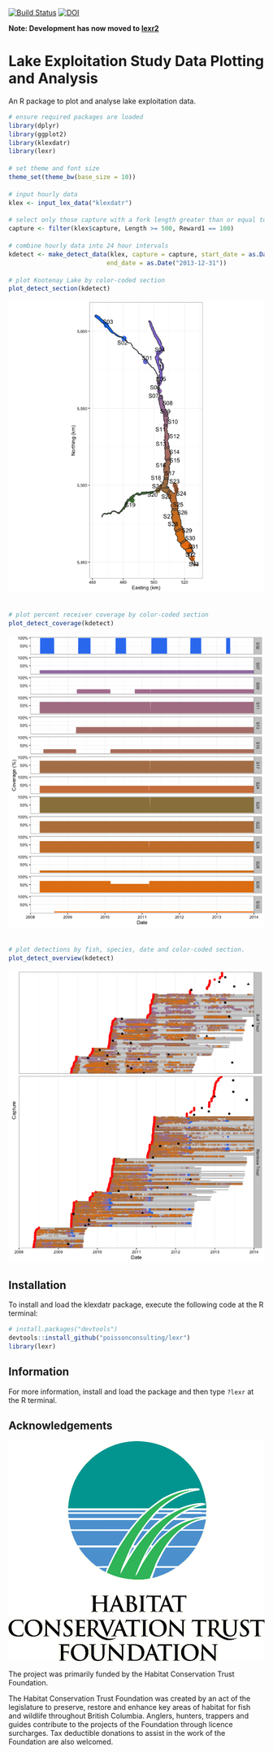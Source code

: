 <!-- README.md is generated from README.Rmd. Please edit that file -->
[![Build Status](https://travis-ci.org/poissonconsulting/lexr.svg?branch=master)](https://travis-ci.org/poissonconsulting/lexr) [![DOI](https://zenodo.org/badge/48457451.svg)](https://zenodo.org/badge/latestdoi/48457451)

**Note: Development has now moved to [lexr2](https://github.com/poissonconsulting/lexr2)**

Lake Exploitation Study Data Plotting and Analysis
==================================================

An R package to plot and analyse lake exploitation data.

``` r
# ensure required packages are loaded
library(dplyr)
library(ggplot2)
library(klexdatr)
library(lexr)

# set theme and font size
theme_set(theme_bw(base_size = 10))

# input hourly data
klex <- input_lex_data("klexdatr")

# select only those capture with a fork length greater than or equal to 500 mm
capture <- filter(klex$capture, Length >= 500, Reward1 == 100)

# combine hourly data into 24 hour intervals
kdetect <- make_detect_data(klex, capture = capture, start_date = as.Date("2008-04-01"),
                           end_date = as.Date("2013-12-31"))

# plot Kootenay Lake by color-coded section
plot_detect_section(kdetect)
```

![](README-unnamed-chunk-2-1.png)

``` r

# plot percent receiver coverage by color-coded section
plot_detect_coverage(kdetect)
```

![](README-unnamed-chunk-2-2.png)

``` r

# plot detections by fish, species, date and color-coded section.
plot_detect_overview(kdetect)
```

![](README-unnamed-chunk-2-3.png)

Installation
------------

To install and load the klexdatr package, execute the following code at the R terminal:

``` r
# install.packages("devtools")
devtools::install_github("poissonconsulting/lexr")
library(lexr)
```

Information
-----------

For more information, install and load the package and then type `?lexr` at the R terminal.

Acknowledgements
----------------

![](logos.gif)

The project was primarily funded by the Habitat Conservation Trust Foundation.

The Habitat Conservation Trust Foundation was created by an act of the legislature to preserve, restore and enhance key areas of habitat for fish and wildlife throughout British Columbia. Anglers, hunters, trappers and guides contribute to the projects of the Foundation through licence surcharges. Tax deductible donations to assist in the work of the Foundation are also welcomed.
